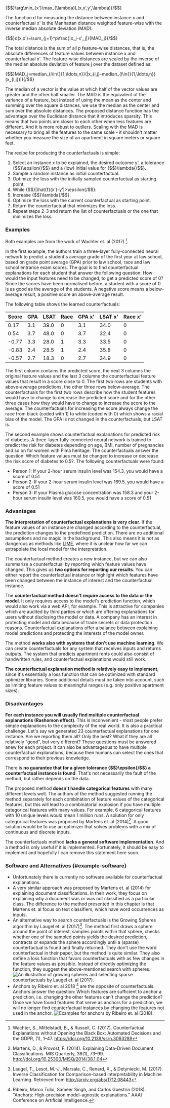 
{$$}\arg\min_{x'}\max_{\lambda}L(x,x',y',\lambda){/$$}

The function d for measuring the distance between instance x and counterfactual x' is the Manhattan distance weighted feature-wise with the inverse median absolute deviation (MAD).

{$$}d(x,x')=\sum_{j=1}^p\frac{|x_j-x'_j|}{MAD_j}{/$$}

The total distance is the sum of all p feature-wise distances, that is, the absolute differences of feature values between instance x and counterfactual x'.
The feature-wise distances are scaled by the inverse of the median absolute deviation of feature j over the dataset defined as:


{$$}MAD_j=median_{i\in{}\{1,\ldots,n\}}(|x_{i,j}-median_{l\in{}\{1,\ldots,n\}}(x_{l,j})|){/$$}

The median of a vector is the value at which half of the vector values are greater and the other half smaller.
The MAD is the equivalent of the variance of a feature, but instead of using the mean as the center and summing over the square distances, we use the median as the center and sum over the absolute distances.
The proposed distance function has the advantage over the Euclidean distance that it introduces sparsity.
This means that two points are closer to each other when less features are different.
And it is more robust to outliers.
Scaling with the MAD is necessary to bring all the features to the same scale - it shouldn't matter whether you measure the size of an apartment in square meters or square feet.

The recipe for producing the counterfactuals is simple:

1. Select an instance x to be explained, the desired outcome y', a tolerance {$$}\epsilon{/$$} and a (low) initial value for {$$}\lambda{/$$}.
1. Sample a random instance as initial counterfactual.
1. Optimize the loss with the initially sampled counterfactual as starting point.
1. While {$$}|\hat{f}(x')-y'|>\epsilon{/$$}:
  1. Increase {$$}\lambda{/$$}.
  1. Optimize the loss with the current counterfactual as starting point.
  1. Return the counterfactual that minimizes the loss.
1. Repeat steps 2-3 and return the list of counterfactuals or the one that minimizes the loss.

### Examples

Both examples are from the work of Wachter et. al (2017) [^wachter].

In the first example, the authors train a three-layer fully-connected neural network to predict a student's average grade of the first year at law school, based on grade point average (GPA) prior to law school, race and law school entrance exam scores.
The goal is to find counterfactual explanations for each student that answer the following question:
How would the input features need to be changed, to get a predicted score of 0?
Since the scores have been normalised before, a student with a score of 0 is as good as the average of the students.
A negative score means a below-average result, a positive score an above-average result.

The following table shows the learned counterfactuals:

| Score | GPA | LSAT | Race | GPA x' | LSAT x' |  Race x'|
| ------|--------------| --------------| --------------| -------| --------| ------- |
| 0.17 | 3.1 | 39.0 | 0 | 3.1 | 34.0 | 0|
| 0.54 | 3.7 | 48.0 | 0 | 3.7 | 32.4 | 0|
| -0.77| 3.3 | 28.0 | 1 | 3.3 | 33.5 | 0|
| -0.83| 2.4 | 28.5 | 1 | 2.4 | 35.8 | 0|
| -0.57| 2.7 | 18.3 | 0 | 2.7 | 34.9 | 0|

The first column contains the predicted score, the next 3 columns the original feature values and the last 3 columns the counterfactual feature values that result in a score close to 0.
The first two rows are students with above-average predictions, the other three rows below-average.
The counterfactuals for the first two rows describe how the student features would have to change to decrease the predicted score and for the other three cases how they would have to change to increase the score to the average.
The counterfactuals for increasing the score always change the race from black (coded with 1) to white (coded with 0) which shows a racial bias of the model.
The GPA is not changed in the counterfactuals, but LSAT is.

The second example shows counterfactual explanations for predicted risk of diabetes.
A three-layer fully-connected neural network is trained to predict the risk for diabetes depending on age, BMI, number of pregnancies and so on for women with Pima heritage.
The counterfactuals answer the question: Which feature values must be changed to increase or decrease the risk score of diabetes to 0.5?.
The following counterfactuals were found:

- Person 1: If your 2-hour serum insulin level was 154.3, you would have a score of 0.51
- Person 2: If your 2-hour serum insulin level was 169.5, you would have a score of 0.51
- Person 3: If your Plasma glucose concentration was 158.3 and your 2-hour serum insulin level was 160.5, you would have a score of 0.51


### Advantages

**The interpretation of counterfactual explanations is very clear**.
If the feature values of an instance are changed according to the counterfactual, the prediction changes to the predefined prediction.
There are no additional assumptions and no magic in the background. 
This also means it is not as dangerous as methods like [LIME](#lime), where it is unclear how far we can extrapolate the local model for the interpretation.

The counterfactual method creates a new instance, but we can also summarize a counterfactual by reporting which feature values have changed.
This gives us **two options for reporting our results**.
You can either report the counterfactual instance or highlight which features have been changed between the instance of interest and the counterfactual instance.

The **counterfactual method doesn't require access to the data or the model**.
It only requires access to the model's prediction function, which would also work via a web API, for example.
This is attractive for companies which are audited by third parties or which are offering explanations for users without disclosing the model or data. 
A company has an interest in protecting model and data because of trade secrets or data protection reasons.
Counterfactual explanations offer a balance between explaining model predictions and protecting the interests of the model owner.

The method **works also with systems that don't use machine learning**.
We can create counterfactuals for any system that receives inputs and returns outputs.
The system that predicts apartment rents could also consist of handwritten rules, and counterfactual explanations would still work.

**The counterfactual explanation method is relatively easy to implement**, since it's essentially a loss function that can be optimized with standard optimizer libraries. 
Some additional details must be taken into account, such as limiting feature values to meaningful ranges (e.g. only positive apartment sizes).

### Disadvantages

**For each instance you will usually find multiple counterfactual explanations (Rashomon effect)**.
This is inconvenient - most people prefer simple explanations to the complexity of the real world.
It is also a practical challenge.
Let's say we generated 23 counterfactual explanations for one instance. 
Are we reporting them all?
Only the best?
What if they are all relatively "good", but very different?
These questions must be answered anew for each project.
It can also be advantageous to have multiple counterfactual explanations, because then humans can select the ones that correspond to their previous knowledge.

There is **no guarantee that for a given tolerance {$$}\epsilon{/$$} a counterfactual instance is found**.
That's not necessarily the fault of the method, but rather depends on the data.

The proposed method **doesn't handle categorical features** with many different levels well. 
The authors of the method suggested running the method separately for each combination of feature values of the categorical features, but this will lead to a combinatorial explosion if you have multiple categorical features with many values.
For example, 6 categorical features with 10 unique levels would mean 1 million runs.
A solution for only categorical features was proposed by Martens et. al (2014)[^martens].
A good solution would be to use an optimizer that solves problems with a mix of continuous and discrete inputs.

The counterfactuals method **lacks a general software implementation**.
And a method is only useful if it is implemented. 
Fortunately, it should be easy to implement and hopefully I can remove this statement here soon.

### Software and Alternatives {#example-software}

- Unfortunately there is currently no software available  for counterfactual explanations.
- A very similar approach was proposed by Martens et. al (2014) for explaining document classifications.
In their work, they focus on explaining why a document was or was not classified as a particular class.
The difference to the method presented in this chapter is that Martens et. al focus on text classifiers, which have word occurrences as inputs.
- An alternative way to search counterfactuals is the Growing Spheres algorithm by Laugel et. al (2017)[^spheres].
The method first draws a sphere around the point of interest, samples points within that sphere, checks whether one of the sampled points yields the desired prediction, contracts or expands the sphere accordingly until a (sparse) counterfactual is found and finally returned.
They don't use the word counterfactual in their paper, but the method is quite similar.
They also define a loss function that favors counterfactuals with as few changes in the feature values as possible.
Instead of directly optimizing the function, they suggest the above-mentioned search with spheres.
![An illustration of growing spheres and selecting sparse counterfactuals by Laugel et. al (2017).](images/spheres.png)
- Anchors by Ribeiro et. al 2018 [^anchors] are the opposite of counterfactuals.
Anchors answer the question: 
Which features are sufficient to anchor a prediction, i.e. changing the other features can't change the prediction?
Once we have found features that serve as anchors for a prediction, we will no longer find counterfactual instances by changing the features not used in the anchor.
![Examples for anchors by Ribeiro et. al (2018).](images/anchors.png)

[^martens]: Martens, D., & Provost, F. (2014). Explaining Data-Driven Document Classifications. MIS Quarterly, 38(1), 73–99. http://doi.org/10.25300/MISQ/2014/38.1.04

[^anchors]: Ribeiro, Marco Tulio, Sameer Singh, and Carlos Guestrin (2018). "Anchors: High-precision model-agnostic explanations." AAAI Conference on Artificial Intelligence.


[^spheres]: Laugel, T., Lesot, M.-J., Marsala, C., Renard, X., & Detyniecki, M. (2017). Inverse Classification for Comparison-based Interpretability in Machine Learning. Retrieved from http://arxiv.org/abs/1712.08443

[^wachter]: Wachter, S., Mittelstadt, B., & Russell, C. (2017). Counterfactual Explanations without Opening the Black Box: Automated Decisions and the GDPR, (1), 1–47. https://doi.org/10.2139/ssrn.3063289
